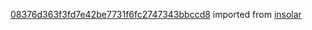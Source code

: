 [08376d363f3fd7e42be7731f6fc2747343bbccd8](https://github.com/insolar/insolar/commit/08376d363f3fd7e42be7731f6fc2747343bbccd8) imported from [insolar](https://github.com/insolar/insolar)
